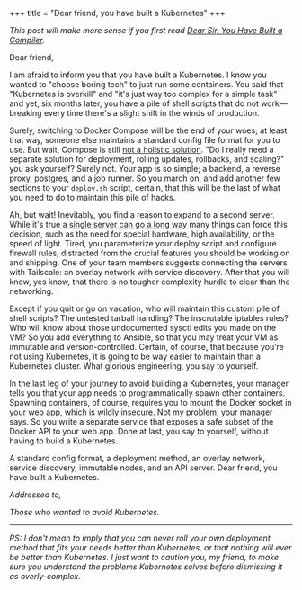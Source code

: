 +++
title = "Dear friend, you have built a Kubernetes"
+++

_This post will make more sense if you first read [Dear Sir, You Have Built a Compiler](https://rachit.pl/post/you-have-built-a-compiler/)._

Dear friend,

I am afraid to inform you that you have built a Kubernetes. I know you wanted to "choose boring tech" to just run some containers. You said that "Kubernetes is overkill" and "it's just way too complex for a simple task" and yet, six months later, you have a pile of shell scripts that do not work—breaking every time there's a slight shift in the winds of production.

Surely, switching to Docker Compose will be the end of your woes; at least that way, someone else maintains a standard config file format for you to use. But wait, Compose is still [not a holistic solution](@/2024/2024-01-20-docker-compose.md). "Do I really need a separate solution for deployment, rolling updates, rollbacks, and scaling?" you ask yourself? Surely not. Your app is so simple; a backend, a reverse proxy, postgres, and a job runner. So you march on, and add another few sections to your `deploy.sh` script, certain, that this will be the last of what you need to do to maintain this pile of hacks.

Ah, but wait! Inevitably, you find a reason to expand to a second server. While it's true [a single server can go a long way](https://news.ycombinator.com/item?id=41340751) many things can force this decision, such as the need for special hardware, high availability, or the speed of light. Tired, you parameterize your deploy script and configure firewall rules, distracted from the crucial features you should be working on and shipping. One of your team members suggests connecting the servers with Tailscale: an overlay network with service discovery. After that you will know, yes know, that there is no tougher complexity hurdle to clear than the networking.

Except if you quit or go on vacation, who will maintain this custom pile of shell scripts? The untested tarball handling? The inscrutable iptables rules? Who will know about those undocumented sysctl edits you made on the VM? So you add everything to Ansible, so that you may treat your VM as immutable and version-controlled. Certain, of course, that because you’re not using Kubernetes, it is going to be way easier to maintain than a Kubernetes cluster. What glorious engineering, you say to yourself.

In the last leg of your journey to avoid building a Kubernetes, your manager tells you that your app needs to programmatically spawn other containers. Spawning containers, of course, requires you to mount the Docker socket in your web app, which is wildly insecure. Not my problem, your manager says. So you write a separate service that exposes a safe subset of the Docker API to your web app. Done at last, you say to yourself, without having to build a Kubernetes.

A standard config format, a deployment method, an overlay network, service discovery, immutable nodes, and an API server. Dear friend, you have built a Kubernetes.

_Addressed to,_

_Those who wanted to avoid Kubernetes._

---

_PS: I don't mean to imply that you can never roll your own deployment method that fits your needs better than Kubernetes, or that nothing will ever be better than Kubernetes. I just want to caution you, my friend, to make sure you understand the problems Kubernetes solves before dismissing it as overly-complex._

